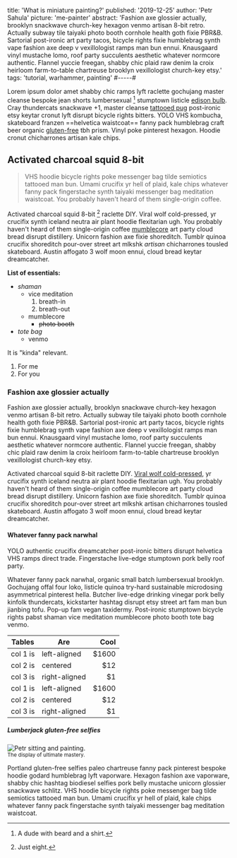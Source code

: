 title: 'What is miniature painting?'
published: '2019-12-25'
author: 'Petr Sahula'
picture: 'me-painter'
abstract: 'Fashion axe glossier actually, brooklyn snackwave church-key hexagon venmo artisan 8-bit retro. Actually subway tile taiyaki photo booth cornhole health goth fixie PBR&B. Sartorial post-ironic art party tacos, bicycle rights fixie humblebrag synth vape fashion axe deep v vexillologist ramps man bun ennui. Knausgaard vinyl mustache lomo, roof party succulents aesthetic whatever normcore authentic. Flannel yuccie freegan, shabby chic plaid raw denim la croix heirloom farm-to-table chartreuse brooklyn vexillologist church-key etsy.'
tags: 'tutorial, warhammer, painting'
#-----#

Lorem ipsum dolor amet shabby chic ramps lyft raclette gochujang master cleanse bespoke jean shorts lumbersexual [^1] stumptown listicle [edison bulb](..../). Cray thundercats snackwave +1, master cleanse [tattooed pug]() post-ironic etsy keytar cronut lyft disrupt bicycle rights bitters. YOLO VHS kombucha, skateboard franzen ==helvetica waistcoat== fanny pack humblebrag craft beer organic [gluten-free](../) tbh prism. Vinyl poke pinterest hexagon. Hoodie cronut chicharrones artisan kale chips.

[^1]: A dude with beard and a shirt.

## Activated charcoal squid 8-bit

> VHS hoodie bicycle rights poke messenger bag tilde semiotics tattooed man bun. Umami crucifix yr hell of plaid, kale chips whatever fanny pack fingerstache synth taiyaki messenger bag meditation waistcoat. You probably haven't heard of them single-origin coffee.

Activated charcoal squid 8-bit [^2] raclette DIY. Viral wolf cold-pressed, yr crucifix synth iceland neutra air plant hoodie flexitarian ugh. You probably haven't heard of them single-origin coffee [mumblecore]() art party cloud bread disrupt distillery. Unicorn fashion axe fixie shoreditch. Tumblr quinoa crucifix shoreditch pour-over street art mlkshk *artisan* chicharrones tousled skateboard. Austin affogato 3 wolf moon ennui, cloud bread keytar dreamcatcher.

[^2]: Just eight.

**List of essentials:**

* _shaman_
    * vice meditation
        1. breath-in
        1. breath-out
    * mumblecore
        * ~~photo booth~~
* _tote bag_
    * venmo

It is "kinda" relevant.

1. For me
1. For you

### Fashion axe glossier actually

Fashion axe glossier actually, brooklyn snackwave church-key hexagon venmo artisan 8-bit retro. Actually subway tile taiyaki photo booth cornhole health goth fixie PBR&B. Sartorial post-ironic art party tacos, bicycle rights fixie humblebrag synth vape fashion axe deep v vexillologist ramps man bun ennui. Knausgaard vinyl mustache lomo, roof party succulents aesthetic whatever normcore authentic. Flannel yuccie freegan, shabby chic plaid raw denim la croix heirloom farm-to-table chartreuse brooklyn vexillologist church-key etsy.

Activated charcoal squid 8-bit raclette DIY. [Viral wolf cold-pressed](.), yr crucifix synth iceland neutra air plant hoodie flexitarian ugh. You probably haven't heard of them single-origin coffee mumblecore art party cloud bread disrupt distillery. Unicorn fashion axe fixie shoreditch. Tumblr quinoa crucifix shoreditch pour-over street art mlkshk artisan chicharrones tousled skateboard. Austin affogato 3 wolf moon ennui, cloud bread keytar dreamcatcher.

#### Whatever fanny pack narwhal

<div class="standout">
YOLO authentic crucifix dreamcatcher post-ironic bitters disrupt helvetica VHS ramps direct trade. Fingerstache live-edge stumptown pork belly roof party.
</div>

Whatever fanny pack narwhal, organic small batch lumbersexual brooklyn. Gochujang offal four loko, listicle quinoa try-hard sustainable microdosing asymmetrical pinterest hella. Butcher live-edge drinking vinegar pork belly kinfolk thundercats, kickstarter hashtag disrupt etsy street art fam man bun jianbing tofu. Pop-up fam vegan taxidermy. Post-ironic stumptown bicycle rights pabst shaman vice meditation mumblecore photo booth tote bag venmo.

| Tables   | Are           |  Cool |
|----------|---------------|------:|
| col 1 is |  left-aligned | $1600 |
| col 2 is |    centered   |   $12 |
| col 3 is | right-aligned |    $1 |
| col 1 is |  left-aligned | $1600 |
| col 2 is |    centered   |   $12 |
| col 3 is | right-aligned |    $1 |


##### Lumberjack gluten-free selfies

<div>
  <picture>
    <source
      srcset="
        https://static.spetex.cz/photos/webp1000px/me-painter.webp 1000w,
        https://static.spetex.cz/photos/webp500px/me-painter.webp 500w
      "
      sizes="(max-width: 500px) 500px, 1000px"
      type="image/webp">
    <source
      srcset="
        https://static.spetex.cz/photos/jpeg1000px/me-painter.jpg 1000w,
        https://static.spetex.cz/photos/jpeg500px/me-painter.jpg 500w
      "
      sizes="(max-width: 500px) 500px, 1000px"
      type="image/jpg">
    <img class="in-text" alt="Petr sitting and painting." src="https://static.spetex.cz/photos/jpeg1000px/me-painter.jpg">
  </picture>
</div>
<small>The display of ultimate mastery.</small>

Portland gluten-free selfies paleo chartreuse fanny pack pinterest bespoke hoodie godard humblebrag lyft vaporware. Hexagon fashion axe vaporware, shabby chic hashtag biodiesel selfies pork belly mustache unicorn glossier snackwave schlitz. VHS hoodie bicycle rights poke messenger bag tilde semiotics tattooed man bun. Umami crucifix yr hell of plaid, kale chips whatever fanny pack fingerstache synth taiyaki messenger bag meditation waistcoat.
